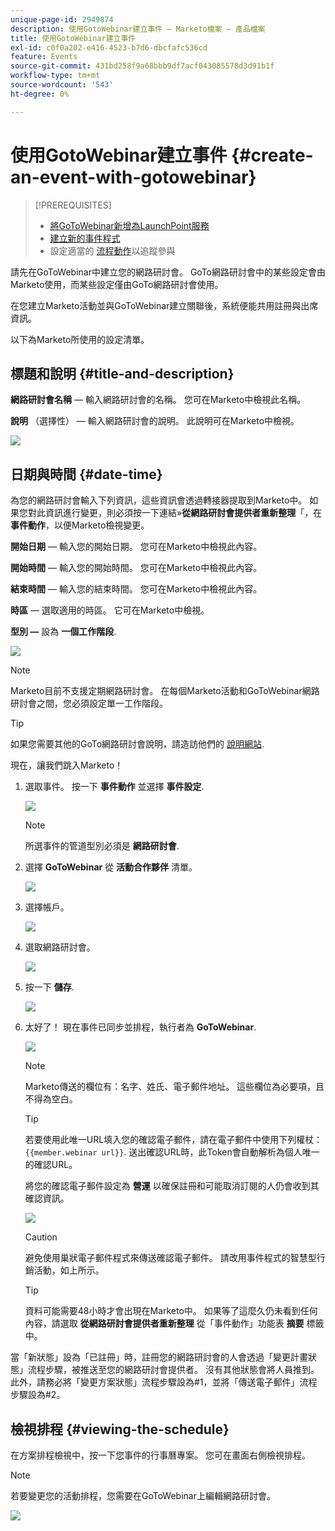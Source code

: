 ```yaml
---
unique-page-id: 2949874
description: 使用GotoWebinar建立事件 — Marketo檔案 — 產品檔案
title: 使用GotoWebinar建立事件
exl-id: c0f0a202-e416-4523-b7d6-dbcfafc536cd
feature: Events
source-git-commit: 431bd258f9a68bbb9df7acf043085578d3d91b1f
workflow-type: tm+mt
source-wordcount: '543'
ht-degree: 0%

---
```


# 使用GotoWebinar建立事件 {#create-an-event-with-gotowebinar}

>[!PREREQUISITES]
>
>* [將GoToWebinar新增為LaunchPoint服務](/help/marketo/product-docs/administration/additional-integrations/add-gotowebinar-as-a-launchpoint-service.md)
>* [建立新的事件程式](/help/marketo/product-docs/demand-generation/events/understanding-events/create-a-new-event-program.md)
>* 設定適當的 [流程動作](/help/marketo/product-docs/core-marketo-concepts/smart-campaigns/flow-actions/add-a-flow-step-to-a-smart-campaign.md)以追蹤參與

請先在GoToWebinar中建立您的網路研討會。 GoTo網路研討會中的某些設定會由Marketo使用，而某些設定僅由GoTo網路研討會使用。

在您建立Marketo活動並與GoToWebinar建立關聯後，系統便能共用註冊與出席資訊。

以下為Marketo所使用的設定清單。

## 標題和說明 {#title-and-description}

**網路研討會名稱**  — 輸入網路研討會的名稱。 您可在Marketo中檢視此名稱。

**說明** （選擇性） — 輸入網路研討會的說明。 此說明可在Marketo中檢視。

![](assets/image2015-5-28-15-3a1-3a36.png)

## 日期與時間 {#date-time}

為您的網路研討會輸入下列資訊，這些資訊會透過轉接器提取到Marketo中。 如果您對此資訊進行變更，則必須按一下連結»**從網路研討會提供者重新整理**「，在 **事件動作**，以便Marketo檢視變更。

**開始日期**  — 輸入您的開始日期。 您可在Marketo中檢視此內容。

**開始時間**  — 輸入您的開始時間。 您可在Marketo中檢視此內容。

**結束時間**  — 輸入您的結束時間。 您可在Marketo中檢視此內容。

**時區**  — 選取適用的時區。 它可在Marketo中檢視。

**型別 —** 設為 **一個工作階段**.

![](assets/image2015-5-28-15-3a7-3a1.png)

>[!NOTE]
>
>Marketo目前不支援定期網路研討會。 在每個Marketo活動和GoToWebinar網路研討會之間，您必須設定單一工作階段。

>[!TIP]
>
>如果您需要其他的GoTo網路研討會說明，請造訪他們的 [說明網站](https://support.logmeininc.com/gotowebinar).

現在，讓我們跳入Marketo！

1. 選取事件。 按一下 **事件動作** 並選擇 **事件設定**.

   ![](assets/image2015-5-14-14-3a53-3a10.png)

   >[!NOTE]
   >
   >所選事件的管道型別必須是 **網路研討會**.

1. 選擇 **GoToWebinar** 從 **活動合作夥伴** 清單。

   ![](assets/image2015-5-14-14-3a55-3a20.png)

1. 選擇帳戶。

   ![](assets/rtaimage-2.png)

1. 選取網路研討會。

   ![](assets/image2015-5-14-14-3a57-3a31.png)

1. 按一下 **儲存**.

   ![](assets/image2015-5-14-14-3a58-3a54.png)

1. 太好了！ 現在事件已同步並排程，執行者為 **GoToWebinar**.

   ![](assets/image2015-5-14-15-3a0-3a47.png)

   >[!NOTE]
   >
   >Marketo傳送的欄位有：名字、姓氏、電子郵件地址。 這些欄位為必要項，且不得為空白。

   >[!TIP]
   >
   >若要使用此唯一URL填入您的確認電子郵件，請在電子郵件中使用下列權杖： `{{member.webinar url}}`. 送出確認URL時，此Token會自動解析為個人唯一的確認URL。
   >
   >將您的確認電子郵件設定為 **營運** 以確保註冊和可能取消訂閱的人仍會收到其確認資訊。

   ![](assets/goto-webinar.png)

   >[!CAUTION]
   >
   >避免使用巢狀電子郵件程式來傳送確認電子郵件。 請改用事件程式的智慧型行銷活動，如上所示。

   >[!TIP]
   >
   >資料可能需要48小時才會出現在Marketo中。 如果等了這麼久仍未看到任何內容，請選取 **從網路研討會提供者重新整理** 從「事件動作」功能表 **摘要** 標籤中。

當「新狀態」設為「已註冊」時，註冊您的網路研討會的人會透過「變更計畫狀態」流程步驟，被推送至您的網路研討會提供者。 沒有其他狀態會將人員推到。 此外，請務必將「變更方案狀態」流程步驟設為#1，並將「傳送電子郵件」流程步驟設為#2。

## 檢視排程  {#viewing-the-schedule}

在方案排程檢視中，按一下您事件的行事曆專案。 您可在畫面右側檢視排程。

>[!NOTE]
>
>若要變更您的活動排程，您需要在GoToWebinar上編輯網路研討會。

![](assets/image2015-5-14-15-3a3-3a13.png)
